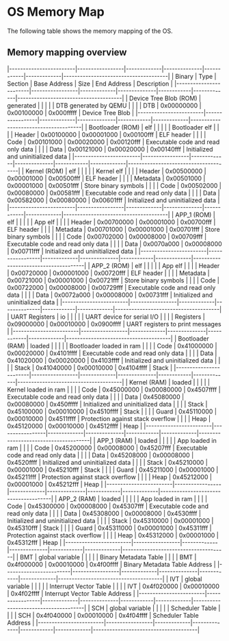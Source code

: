 # OS Memory Map

The following table shows the memory mapping of the OS.

## Memory mapping overview

|------------------------|-----------------|-------------|--------------|------------|-------------|--------------------------------------|
| Binary                 | Type            | Section     | Base Address | Size       | End Address | Description                          |
|------------------------|-----------------|-------------|--------------|------------|-------------|--------------------------------------|
| Device Tree Blob (ROM) | generated       |             |              |            |             | DTB generated by QEMU                |
|                        |                 | DTB         | 0x00000000   | 0x00100000 | 0x000fffff  |   Device Tree Blob                   |
|------------------------|-----------------|-------------|--------------|------------|-------------|--------------------------------------|
| Bootloader (ROM)       | elf             |             |              |            |             | Bootloader elf                       |
|                        |                 | Header      | 0x00100000   | 0x00001000 | 0x00100fff  |   ELF header                         |
|                        |                 | Code        | 0x00101000   | 0x00020000 | 0x00120fff  |   Executable code and read only data |
|                        |                 | Data        | 0x00121000   | 0x00020000 | 0x00140fff  |   Initialized and uninitialized data |
|------------------------|-----------------|-------------|--------------|------------|-------------|--------------------------------------|
| Kernel (ROM)           | elf             |             |              |            |             | Kernel elf                           |
|                        |                 | Header      | 0x00500000   | 0x00001000 | 0x00500fff  |   ELF header                         |
|                        |                 | Metadata    | 0x00501000   | 0x00001000 | 0x00501fff  |   Store binary symbols               |
|                        |                 | Code        | 0x00502000   | 0x00080000 | 0x00581fff  |   Executable code and read only data |
|                        |                 | Data        | 0x00582000   | 0x00080000 | 0x00601fff  |   Initialized and uninitialized data |
|------------------------|-----------------|-------------|--------------|------------|-------------|--------------------------------------|
| APP_1 (ROM)            | elf             |             |              |            |             | App elf                              |
|                        |                 | Header      | 0x00700000   | 0x00001000 | 0x00700fff  |   ELF header                         |
|                        |                 | Metadata    | 0x00701000   | 0x00001000 | 0x00701fff  |   Store binary symbols               |
|                        |                 | Code        | 0x00702000   | 0x00008000 | 0x00709fff  |   Executable code and read only data |
|                        |                 | Data        | 0x0070a000   | 0x00008000 | 0x00711fff  |   Initialized and uninitialized data |
|------------------------|-----------------|-------------|--------------|------------|-------------|--------------------------------------|
| APP_2 (ROM)            | elf             |             |              |            |             | App elf                              |
|                        |                 | Header      | 0x00720000   | 0x00001000 | 0x00720fff  |   ELF header                         |
|                        |                 | Metadata    | 0x00721000   | 0x00001000 | 0x00721fff  |   Store binary symbols               |
|                        |                 | Code        | 0x00722000   | 0x00008000 | 0x00729fff  |   Executable code and read only data |
|                        |                 | Data        | 0x0072a000   | 0x00008000 | 0x00731fff  |   Initialized and uninitialized data |
|------------------------|-----------------|-------------|--------------|------------|-------------|--------------------------------------|
| UART Registers         | io              |             |              |            |             | UART device for serial I/O           |
|                        |                 | Registers   | 0x09000000   | 0x00010000 | 0x0900ffff  |   UART registers to print messages   |
|------------------------|-----------------|-------------|--------------|------------|-------------|--------------------------------------|
| Bootloader (RAM)       | loaded          |             |              |            |             | Bootloader loaded in ram             |
|                        |                 | Code        | 0x41000000   | 0x00020000 | 0x4101ffff  |   Executable code and read only data |
|                        |                 | Data        | 0x41020000   | 0x00020000 | 0x4103ffff  |   Initialized and uninitialized data |
|                        |                 | Stack       | 0x41040000   | 0x00010000 | 0x4104ffff  |   Stack                              |
|------------------------|-----------------|-------------|--------------|------------|-------------|--------------------------------------|
| Kernel (RAM)           | loaded          |             |              |            |             | Kernel loaded in ram                 |
|                        |                 | Code        | 0x45000000   | 0x00080000 | 0x4507ffff  |   Executable code and read only data |
|                        |                 | Data        | 0x45080000   | 0x00080000 | 0x450fffff  |   Initialized and uninitialized data |
|                        |                 | Stack       | 0x45100000   | 0x00010000 | 0x4510ffff  |   Stack                              |
|                        |                 | Guard       | 0x45110000   | 0x00010000 | 0x4511ffff  |   Protection against stack overflow  |
|                        |                 | Heap        | 0x45120000   | 0x00010000 | 0x4512ffff  |   Heap                               |
|------------------------|-----------------|-------------|--------------|------------|-------------|--------------------------------------|
| APP_1 (RAM)            | loaded          |             |              |            |             | App loaded in ram                    |
|                        |                 | Code        | 0x45200000   | 0x00008000 | 0x45207fff  |   Executable code and read only data |
|                        |                 | Data        | 0x45208000   | 0x00008000 | 0x4520ffff  |   Initialized and uninitialized data |
|                        |                 | Stack       | 0x45210000   | 0x00001000 | 0x45210fff  |   Stack                              |
|                        |                 | Guard       | 0x45211000   | 0x00001000 | 0x45211fff  |   Protection against stack overflow  |
|                        |                 | Heap        | 0x45212000   | 0x00001000 | 0x45212fff  |   Heap                               |
|------------------------|-----------------|-------------|--------------|------------|-------------|--------------------------------------|
| APP_2 (RAM)            | loaded          |             |              |            |             | App loaded in ram                    |
|                        |                 | Code        | 0x45300000   | 0x00008000 | 0x45307fff  |   Executable code and read only data |
|                        |                 | Data        | 0x45308000   | 0x00008000 | 0x4530ffff  |   Initialized and uninitialized data |
|                        |                 | Stack       | 0x45310000   | 0x00001000 | 0x45310fff  |   Stack                              |
|                        |                 | Guard       | 0x45311000   | 0x00001000 | 0x45311fff  |   Protection against stack overflow  |
|                        |                 | Heap        | 0x45312000   | 0x00001000 | 0x45312fff  |   Heap                               |
|------------------------|-----------------|-------------|--------------|------------|-------------|--------------------------------------|
| BMT                    | global variable |             |              |            |             | Binary Metadata Table                |
|                        |                 | BMT         | 0x4f000000   | 0x00010000 | 0x4f00ffff  |   Binary Metadata Table Address      |
|------------------------|-----------------|-------------|--------------|------------|-------------|--------------------------------------|
| IVT                    | global variable |             |              |            |             | Interrupt Vector Table               |
|                        |                 | IVT         | 0x4f020000   | 0x00010000 | 0x4f02ffff  |   Interrupt Vector Table Address     |
|------------------------|-----------------|-------------|--------------|------------|-------------|--------------------------------------|
| SCH                    | global variable |             |              |            |             | Scheduler Table                      |
|                        |                 | SCH         | 0x4f040000   | 0x00010000 | 0x4f04ffff  |   Scheduler Table Address            |
|------------------------|-----------------|-------------|--------------|------------|-------------|--------------------------------------|
